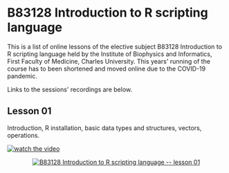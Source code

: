 # B83128 Introduction to R scripting language

This is a list of online lessons of the elective subject B83128 Introduction to R scripting language held by the Institute of Biophysics and Informatics, First Faculty of Medicine, Charles University. This years' running of the course has to been shortened and moved online due to the COVID-19 pandemic.

Links to the sessions' recordings are below.


## Lesson 01

Introduction, R installation, basic data types and structures, vectors, operations.

[
    ![watch the video](
        https://img.youtube.com/vi/iPqUM4Vy-Uk/hqdefault.jpg
    )
](
    https://youtu.be/iPqUM4Vy-Uk
)

<p align = "center">
  <a href = "https://youtu.be/iPqUM4Vy-Uk">
    <img src = "https://img.youtube.com/vi/iPqUM4Vy-Uk/hqdefault.jpg" alt = "B83128 Introduction to R scripting language -- lesson 01">
  </a> 
</p>

